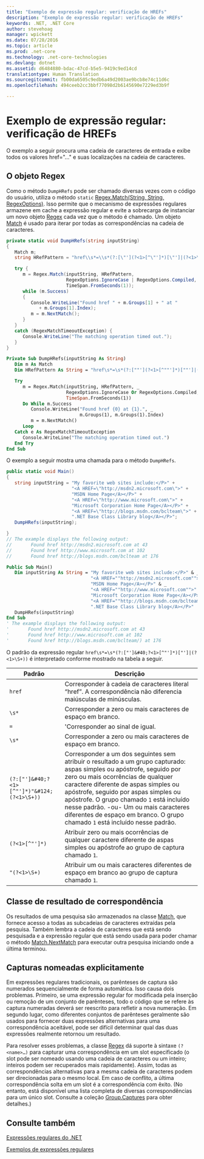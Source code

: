 ```yaml
---
title: "Exemplo de expressão regular: verificação de HREFs"
description: "Exemplo de expressão regular: verificação de HREFs"
keywords: .NET, .NET Core
author: stevehoag
manager: wpickett
ms.date: 07/28/2016
ms.topic: article
ms.prod: .net-core
ms.technology: .net-core-technologies
ms.devlang: dotnet
ms.assetid: d6484880-bdac-47cd-b5e5-9419c9ed14cd
translationtype: Human Translation
ms.sourcegitcommit: fb00da6505c9edb6a49d2003ae9bcb8e74c11d6c
ms.openlocfilehash: 494ceeb2cc3bbf77098d2b6145690e7229ed3b9f

---
```


# <a name="regular-expression-example-scanning-for-hrefs"></a>Exemplo de expressão regular: verificação de HREFs

O exemplo a seguir procura uma cadeia de caracteres de entrada e exibe todos os valores href="…" e suas localizações na cadeia de caracteres. 

## <a name="the-regex-object"></a>O objeto Regex

Como o método `DumpHRefs` pode ser chamado diversas vezes com o código do usuário, utiliza o método `static` [Regex.Match(String, String, RegexOptions)](xref:System.Text.RegularExpressions.Regex.Match(System.String,System.String,System.Text.RegularExpressions.RegexOptions)). Isso permite que o mecanismo de expressões regulares armazene em cache a expressão regular e evite a sobrecarga de instanciar um novo objeto [Regex](xref:System.Text.RegularExpressions.Regex) cada vez que o método é chamado. Um objeto [Match](xref:System.Text.RegularExpressions.Match) é usado para iterar por todas as correspondências na cadeia de caracteres. 

```csharp
private static void DumpHRefs(string inputString) 
{
   Match m;
   string HRefPattern = "href\\s*=\\s*(?:[\"'](?<1>[^\"']*)[\"']|(?<1>\\S+))";

   try {
      m = Regex.Match(inputString, HRefPattern, 
                      RegexOptions.IgnoreCase | RegexOptions.Compiled, 
                      TimeSpan.FromSeconds(1));
      while (m.Success)
      {
         Console.WriteLine("Found href " + m.Groups[1] + " at " 
            + m.Groups[1].Index);
         m = m.NextMatch();
      }   
   }
   catch (RegexMatchTimeoutException) {
      Console.WriteLine("The matching operation timed out.");
   }
}
```

```vb
Private Sub DumpHRefs(inputString As String) 
   Dim m As Match
   Dim HRefPattern As String = "href\s*=\s*(?:[""'](?<1>[^""']*)[""']|(?<1>\S+))"

   Try
      m = Regex.Match(inputString, HRefPattern, _ 
                      RegexOptions.IgnoreCase Or RegexOptions.Compiled,
                      TimeSpan.FromSeconds(1))
      Do While m.Success
         Console.WriteLine("Found href {0} at {1}.", _
                           m.Groups(1), m.Groups(1).Index)
         m = m.NextMatch()
      Loop   
   Catch e As RegexMatchTimeoutException
      Console.WriteLine("The matching operation timed out.")
   End Try
End Sub
```

O exemplo a seguir mostra uma chamada para o método `DumpHRefs`.

```csharp
public static void Main()
{
   string inputString = "My favorite web sites include:</P>" +
                        "<A HREF=\"http://msdn2.microsoft.com\">" +
                        "MSDN Home Page</A></P>" +
                        "<A HREF=\"http://www.microsoft.com\">" +
                        "Microsoft Corporation Home Page</A></P>" +
                        "<A HREF=\"http://blogs.msdn.com/bclteam\">" +
                        ".NET Base Class Library blog</A></P>";
   DumpHRefs(inputString);                     

}
// The example displays the following output:
//       Found href http://msdn2.microsoft.com at 43
//       Found href http://www.microsoft.com at 102
//       Found href http://blogs.msdn.com/bclteam at 176
```

```vb
Public Sub Main()
   Dim inputString As String = "My favorite web sites include:</P>" & _
                               "<A HREF=""http://msdn2.microsoft.com"">" & _
                               "MSDN Home Page</A></P>" & _
                               "<A HREF=""http://www.microsoft.com"">" & _
                               "Microsoft Corporation Home Page</A></P>" & _
                               "<A HREF=""http://blogs.msdn.com/bclteam"">" & _
                               ".NET Base Class Library blog</A></P>"
   DumpHRefs(inputString)                     
End Sub
' The example displays the following output:
'       Found href http://msdn2.microsoft.com at 43
'       Found href http://www.microsoft.com at 102
'       Found href http://blogs.msdn.com/bclteam/) at 176
```

O padrão da expressão regular `href\s*=\s*(?:["']&#40;?<1>[^"']*)["']|(?<1>\S+))` é interpretado conforme mostrado na tabela a seguir.

Padrão | Descrição
------- | ----------- 
`href` | Corresponder à cadeia de caracteres literal “href”. A correspondência não diferencia maiúsculas de minúsculas.
`\s*` | Corresponder a zero ou mais caracteres de espaço em branco.
`=` |'Corresponder ao sinal de igual.
`\s*` | Corresponder a zero ou mais caracteres de espaço em branco.
`(?:["']&#40;?<1>[^"']*)"&#124;(?<1>\S+))` | Corresponder a um dos seguintes sem atribuir o resultado a um grupo capturado: aspas simples ou apóstrofe, seguido por zero ou mais ocorrências de qualquer caractere diferente de aspas simples ou apóstrofe, seguido por aspas simples ou apóstrofe. O grupo chamado `1` está incluído nesse padrão. -ou- Um ou mais caracteres diferentes de espaço em branco. O grupo chamado `1` está incluído nesse padrão.
`(?<1>[^"']*)` | Atribuir zero ou mais ocorrências de qualquer caractere diferente de aspas simples ou apóstrofe ao grupo de captura chamado `1`.
`"(?<1>\S+)` | Atribuir um ou mais caracteres diferentes de espaço em branco ao grupo de captura chamado `1`.
 
## <a name="match-result-class"></a>Classe de resultado de correspondência

Os resultados de uma pesquisa são armazenados na classe [Match](xref:System.Text.RegularExpressions.Match), que fornece acesso a todas as subcadeias de caracteres extraídas pela pesquisa. Também lembra a cadeia de caracteres que está sendo pesquisada e a expressão regular que está sendo usada para poder chamar o método [Match.NextMatch](xref:System.Text.RegularExpressions.Match.NextMatch) para executar outra pesquisa iniciando onde a última terminou.

## <a name="explicitly-named-captures"></a>Capturas nomeadas explicitamente

Em expressões regulares tradicionais, os parênteses de captura são numerados sequencialmente de forma automática. Isso causa dois problemas. Primeiro, se uma expressão regular for modificada pela inserção ou remoção de um conjunto de parênteses, todo o código que se refere às captura numeradas deverá ser reescrito para refletir a nova numeração. Em segundo lugar, como diferentes conjuntos de parênteses geralmente são usados para fornecer duas expressões alternativas para uma correspondência aceitável, pode ser difícil determinar qual das duas expressões realmente retornou um resultado.

Para resolver esses problemas, a classe [Regex](xref:System.Text.RegularExpressions.Regex) dá suporte à sintaxe `(?<name>…)` para capturar uma correspondência em um slot especificado (o slot pode ser nomeado usando uma cadeia de caracteres ou um inteiro; inteiros podem ser recuperados mais rapidamente). Assim, todas as correspondências alternativas para a mesma cadeia de caracteres podem ser direcionadas para o mesmo local. Em caso de conflito, a última correspondência solta em um slot é a correspondência com êxito. (No entanto, está disponível uma lista completa de diversas correspondências para um único slot. Consulte a coleção [Group.Captures](xref:System.Text.RegularExpressions.Group.Captures) para obter detalhes.)

## <a name="see-also"></a>Consulte também

[Expressões regulares do .NET](regular-expressions.md)

[Exemplos de expressões regulares](regex-examples.md)




<!--HONumber=Nov16_HO4-->


